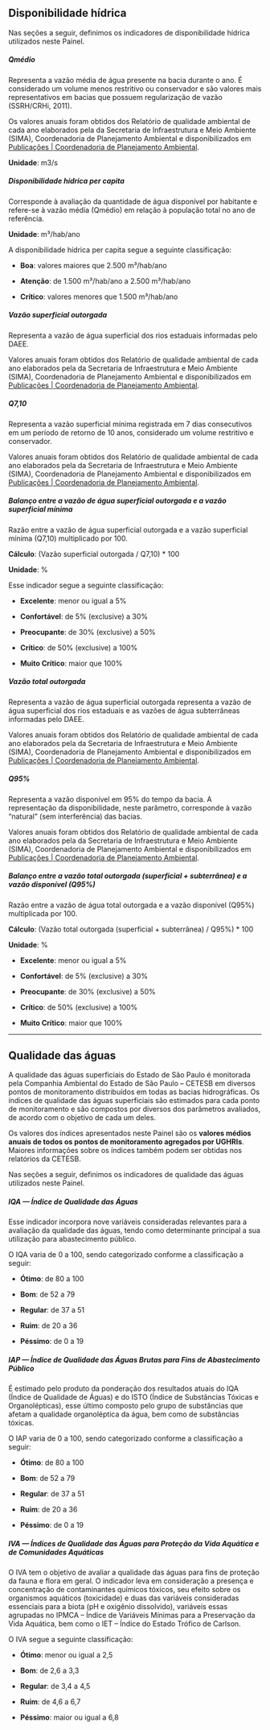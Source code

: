 ## Disponibilidade hídrica

Nas seções a seguir, definimos os indicadores de disponibilidade hídrica utilizados neste Painel.

##### Qmédio

Representa a vazão média de água presente na bacia durante o ano. É considerado um volume menos restritivo ou conservador e são valores mais representativos em bacias que possuem regularização de vazão (SSRH/CRHi, 2011). 

Os valores anuais foram obtidos dos Relatório de qualidade ambiental de cada ano elaborados pela da Secretaria de Infraestrutura e Meio Ambiente (SIMA), Coordenadoria de Planejamento Ambiental e disponibilizados em [Publicações | Coordenadoria de Planejamento Ambiental](https://www.infraestruturameioambiente.sp.gov.br/cpla/category/pub/).

**Unidade**: m3/s

##### Disponibilidade hídrica per capita

Corresponde à avaliação da quantidade de água disponível por habitante e refere-se à vazão média (Qmédio) em relação à população total no ano de referência. 

**Unidade**: m³/hab/ano

A disponibilidade hídrica per capita segue a seguinte classificação:

- **Boa**: valores maiores que 2.500 m³/hab/ano

- **Atenção**: de 1.500 m³/hab/ano a 2.500 m³/hab/ano

- **Crítico**: valores menores que 1.500 m³/hab/ano

##### Vazão superficial outorgada

Representa a vazão de água superficial dos rios estaduais informadas pelo DAEE.

Valores anuais foram obtidos dos Relatório de qualidade ambiental de cada ano elaborados pela da Secretaria de Infraestrutura e Meio Ambiente (SIMA), Coordenadoria de Planejamento Ambiental e disponibilizados em [Publicações | Coordenadoria de Planejamento Ambiental](https://www.infraestruturameioambiente.sp.gov.br/cpla/category/pub/).

##### Q7,10

Representa a vazão superficial mínima registrada em 7 dias consecutivos em um período de retorno de 10 anos, considerado um volume restritivo e conservador.

Valores anuais foram obtidos dos Relatório de qualidade ambiental de cada ano elaborados pela da Secretaria de Infraestrutura e Meio Ambiente (SIMA), Coordenadoria de Planejamento Ambiental e disponibilizados em [Publicações | Coordenadoria de Planejamento Ambiental](https://www.infraestruturameioambiente.sp.gov.br/cpla/category/pub/).


##### Balanço entre a vazão de água superficial outorgada e a vazão superficial mínima

Razão entre a vazão de água superficial outorgada e a vazão superficial mínima (Q7,10) multiplicado por 100. 

**Cálculo**: (Vazão superficial outorgada / Q7,10) * 100

**Unidade**: %

Esse indicador segue a seguinte classificação:

- **Excelente**: menor ou igual a 5%

- **Confortável**: de 5% (exclusive) a 30%

- **Preocupante**: de 30% (exclusive) a 50%

- **Crítico**: de 50% (exclusive) a 100%

- **Muito Crítico**: maior que 100%

##### Vazão total outorgada

Representa a vazão de água superficial outorgada representa a vazão de água superficial dos rios estaduais e as vazões de água subterrâneas informadas pelo DAEE. 

Valores anuais foram obtidos dos Relatório de qualidade ambiental de cada ano elaborados pela da Secretaria de Infraestrutura e Meio Ambiente (SIMA), Coordenadoria de Planejamento Ambiental e disponibilizados em [Publicações | Coordenadoria de Planejamento Ambiental](https://www.infraestruturameioambiente.sp.gov.br/cpla/category/pub/).

##### Q95%

Representa a vazão disponível em 95% do tempo da bacia. A representação da disponibilidade, neste parâmetro, corresponde à vazão “natural” (sem interferência) das bacias.

Valores anuais foram obtidos dos Relatório de qualidade ambiental de cada ano elaborados pela da Secretaria de Infraestrutura e Meio Ambiente (SIMA), Coordenadoria de Planejamento Ambiental e disponibilizados em [Publicações | Coordenadoria de Planejamento Ambiental](https://www.infraestruturameioambiente.sp.gov.br/cpla/category/pub/).

##### Balanço entre a vazão total outorgada (superficial + subterrânea) e a vazão disponível (Q95%)

Razão entre a vazão de água total outorgada e a vazão disponível (Q95%) multiplicada por 100. 

**Cálculo**: (Vazão total outorgada (superficial + subterrânea) / Q95%) * 100

**Unidade**: %

- **Excelente**: menor ou igual a 5%

- **Confortável**: de 5% (exclusive) a 30%

- **Preocupante**: de 30% (exclusive) a 50%

- **Crítico**: de 50% (exclusive) a 100%

- **Muito Crítico**: maior que 100%

---

## Qualidade das águas

A qualidade das águas superficiais do Estado de São Paulo é monitorada pela Companhia Ambiental do Estado de São Paulo – CETESB em diversos pontos de monitoramento distribuídos em todas as bacias hidrográficas. Os índices de qualidade das águas superficiais são estimados para cada ponto de monitoramento e são compostos por diversos dos parâmetros avaliados, de acordo com o objetivo de cada um deles.

Os valores dos índices apresentados neste Painel são os **valores médios anuais de todos os pontos de monitoramento agregados por UGHRIs**. Maiores informações sobre os índices também podem ser obtidas nos relatórios da CETESB.

Nas seções a seguir, definimos os indicadores de qualidade das águas utilizados neste Painel.

##### IQA — Índice de Qualidade das Águas


Esse indicador incorpora nove variáveis consideradas relevantes para a avaliação da qualidade das águas, tendo como determinante principal a sua utilização para abastecimento público.

O IQA varia de 0 a 100, sendo categorizado conforme a classificação a seguir:

- **Ótimo**: de 80 a 100

- **Bom**: de 52 a 79

- **Regular**: de 37 a 51

- **Ruim**: de 20 a 36

- **Péssimo**: de 0 a 19

##### IAP — Índice de Qualidade das Águas Brutas para Fins de Abastecimento Público

É estimado pelo produto da ponderação dos resultados atuais do IQA (Índice de Qualidade de Águas) e do ISTO (Índice de Substâncias Tóxicas e Organolépticas), esse último composto pelo grupo de substâncias que afetam a qualidade organoléptica da água, bem como de substâncias tóxicas. 

O IAP varia de 0 a 100, sendo categorizado conforme a classificação a seguir:

- **Ótimo**: de 80 a 100

- **Bom**: de 52 a 79

- **Regular**: de 37 a 51

- **Ruim**: de 20 a 36

- **Péssimo**: de 0 a 19

##### IVA — Índices de Qualidade das Águas para Proteção da Vida Aquática e de Comunidades Aquáticas

O IVA tem o objetivo de avaliar a qualidade das águas para fins de proteção da fauna e flora em geral. O indicador leva em consideração a presença e concentração de contaminantes químicos tóxicos, seu efeito sobre os organismos aquáticos (toxicidade) e duas das variáveis consideradas essenciais para a biota (pH e oxigênio dissolvido), variáveis essas agrupadas no IPMCA – Índice de Variáveis Mínimas para a Preservação da Vida Aquática, bem como o IET – Índice do Estado Trófico de Carlson.

O IVA segue a seguinte classificação:

- **Ótimo**: menor ou igual a 2,5

- **Bom**: de 2,6 a 3,3

- **Regular**: de 3,4 a 4,5

- **Ruim**: de 4,6 a 6,7

- **Péssimo**: maior ou igual a 6,8
